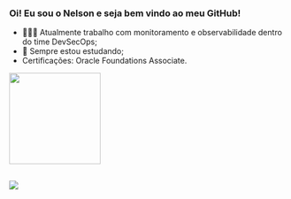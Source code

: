 ### Oi! Eu sou o Nelson e seja bem vindo ao meu GitHub!

- 👨🏿‍💻 Atualmente trabalho com monitoramento e observabilidade dentro do time DevSecOps;
- 📖 Sempre estou estudando;
- Certificações: Oracle Foundations Associate.


 <div>
  <a href="https://github.com/nelsonstudent">
  <img height="165em" src="https://github-readme-stats.vercel.app/api/top-langs/?username=nelsonstudent&layout=compact&langs_count=7&theme=dark"/>
</div>
  
  ##
  
 <div>
  <a href="https://www.linkedin.com/in/nelson-pires/" target="_blank"><img src="https://img.shields.io/badge/-LinkedIn-%230077B5?style=for-the-badge&logo=linkedin&logoColor=white" target="_blank"></a>  
 </div>  


